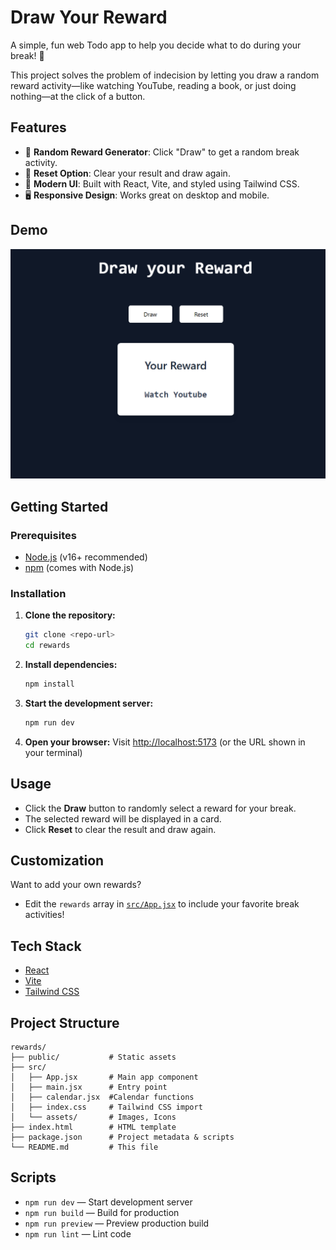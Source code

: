 # Draw Your Reward

A simple, fun web Todo app to help you decide what to do during your break! 🎲

This project solves the problem of indecision by letting you draw a random reward activity—like watching YouTube, reading a book, or just doing nothing—at the click of a button.

## Features

- 🎁 **Random Reward Generator**: Click "Draw" to get a random break activity.
- 🔄 **Reset Option**: Clear your result and draw again.
- 🎨 **Modern UI**: Built with React, Vite, and styled using Tailwind CSS.
- 🖥️ **Responsive Design**: Works great on desktop and mobile.

## Demo

![App Screenshot](public/image.png)

## Getting Started

### Prerequisites
- [Node.js](https://nodejs.org/) (v16+ recommended)
- [npm](https://www.npmjs.com/) (comes with Node.js)

### Installation

1. **Clone the repository:**
   ```bash
   git clone <repo-url>
   cd rewards
   ```
2. **Install dependencies:**
   ```bash
   npm install
   ```
3. **Start the development server:**
   ```bash
   npm run dev
   ```
4. **Open your browser:**
   Visit [http://localhost:5173](http://localhost:5173) (or the URL shown in your terminal)

## Usage

- Click the **Draw** button to randomly select a reward for your break.
- The selected reward will be displayed in a card.
- Click **Reset** to clear the result and draw again.

## Customization

Want to add your own rewards?
- Edit the `rewards` array in [`src/App.jsx`](src/App.jsx) to include your favorite break activities!

## Tech Stack
- [React](https://react.dev/)
- [Vite](https://vitejs.dev/)
- [Tailwind CSS](https://tailwindcss.com/)

## Project Structure

```
rewards/
├── public/           # Static assets
├── src/
│   ├── App.jsx       # Main app component
│   ├── main.jsx      # Entry point
│   ├── calendar.jsx  #Calendar functions
│   ├── index.css     # Tailwind CSS import
│   └── assets/       # Images, Icons
├── index.html        # HTML template
├── package.json      # Project metadata & scripts
└── README.md         # This file
```

## Scripts
- `npm run dev` — Start development server
- `npm run build` — Build for production
- `npm run preview` — Preview production build
- `npm run lint` — Lint code


